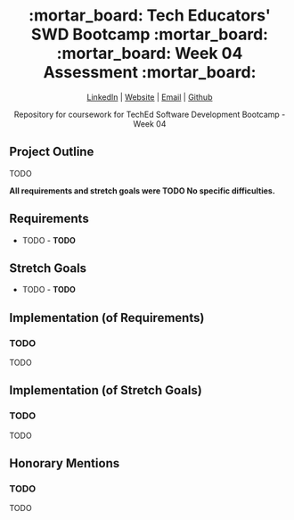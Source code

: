 <div align="center">
  <h1>:mortar_board: Tech Educators' SWD Bootcamp :mortar_board:<br/>:mortar_board: Week 04 Assessment :mortar_board:</h1>
  <p>
    <a href="http://www.LinkedIn.com/in/kevin-barr1988">LinkedIn</a> |
    <a href="http://kjb88.github.io">Website</a> |
    <a href="mailto:kevinbarr.business@gmail.com">Email</a> |
    <a href="https://github.com/KJB88">Github</a>
  </p>
<p>
  Repository for coursework for TechEd Software Development Bootcamp - Week 04
</p>
</div>
<section>
<h2>Project Outline</h2>
<p>TODO</p>
  <p><b>All requirements and stretch goals were TODO No specific difficulties.</b></p>
</section>
<section>
<h2>Requirements</h2>
<ul>
<li>TODO - <b>TODO</b></li>
</ul>
</section>
<section>
<h2>Stretch Goals</h2>
<ul>
<li>TODO - <b>TODO</b></li>
</ul>
</section>
<section>
<h2>Implementation (of Requirements)</h2>
  <h3>TODO</h3>
  <p>TODO</p>
</section>
<section>
  <h2>Implementation (of Stretch Goals)</h2>
  <h3>TODO</h3>
  <p>
TODO
  </p>
</section>
<section>
  <h2>Honorary Mentions</h2>
  <h3>TODO</h3>
  TODO
</section>
